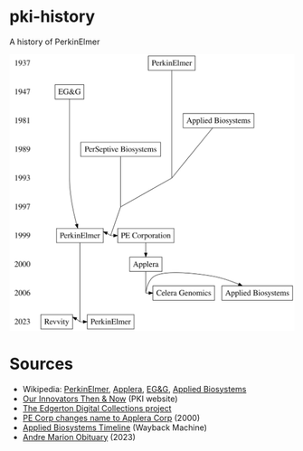 # pki-history
A history of PerkinElmer

![](https://github.com/hammer/pki-history/blob/main/pki.svg)

# Sources
- Wikipedia: [PerkinElmer](https://en.wikipedia.org/wiki/PerkinElmer), [Applera](https://en.wikipedia.org/wiki/Applera), [EG&G](EG&G), [Applied Biosystems](https://en.wikipedia.org/wiki/Applied_Biosystems)
- [Our Innovators Then & Now](https://www.perkinelmer.com/corporate/company/our-history/our-innovators-then-now.html) (PKI website)
- [The Edgerton Digital Collections project](https://edgerton-digital-collections.org/)
- [PE Corp changes name to Applera Corp](https://www.bioprocessonline.com/doc/pe-corp-changes-name-to-applera-corp-0001) (2000)
- [Applied Biosystems Timeline](https://web.archive.org/web/20070927044911/http://marketing.appliedbiosystems.com/mk/get/25YRSEMS_HERRITAGE_TIMELINE) (Wayback Machine)
- [Andre Marion Obituary](https://www.paloaltoonline.com/obituaries/memorials/andre-marion?o=7796) (2023)
